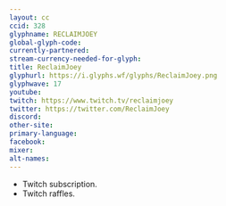 ```yaml
---
layout: cc
ccid: 328
glyphname: RECLAIMJOEY
global-glyph-code: 
currently-partnered: 
stream-currency-needed-for-glyph: 
title: ReclaimJoey
glyphurl: https://i.glyphs.wf/glyphs/ReclaimJoey.png
glyphwave: 17
youtube: 
twitch: https://www.twitch.tv/reclaimjoey
twitter: https://twitter.com/ReclaimJoey
discord: 
other-site: 
primary-language: 
facebook: 
mixer: 
alt-names: 
---
```

* Twitch subscription.
* Twitch raffles.
